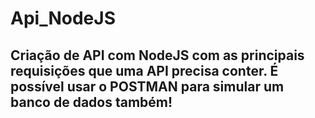 # Api_NodeJS



## Criação de API com NodeJS com as principais requisições que uma API precisa conter. É possível usar o POSTMAN para simular um banco de dados também!
